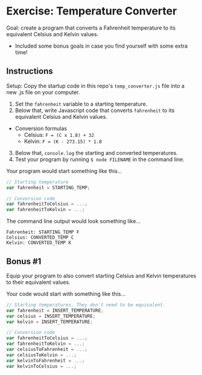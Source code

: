 # Exercise: Temperature Converter

Goal: create a program that converts a Fahrenheit temperature to its equivalent Celsius and Kelvin values.
- Included some bonus goals in case you find yourself with some extra time!

## Instructions

Setup: Copy the startup code in this repo's `temp_converter.js` file into a new .js file on your computer.

1. Set the `fahrenheit` variable to a starting temperature.
2. Below that, write Javascript code that converts `fahrenheit` to its equivalent Celsius and Kelvin values.
  - Conversion formulas
    - Celsius: `F = (C x 1.8) + 32`
    - Kelvin: `F = (K - 273.15) * 1.8`
3. Below that, `console.log` the starting and converted temperatures.
4. Test your program by running `$ node FILENAME` in the command line.

Your program would start something like this...  

  ```javascript
  // Starting temperature
  var fahrenheit = STARTING_TEMP;

  // Conversion code
  var fahrenheitToCelsius = ...;
  var fahrenheitToKelvin = ...;
  ```

The command line output would look something like...

  ```
  Fahrenheit: STARTING_TEMP F
  Celsius: CONVERTED_TEMP C
  Kelvin: CONVERTED_TEMP K
  ```

## Bonus #1

Equip your program to also convert starting Celsius and Kelvin temperatures to their equivalent values.  

Your code would start with something like this...

  ```javascript
  // Starting temperatures. They don't need to be equivalent.
  var fahrenheit = INSERT_TEMPERATURE;
  var celsius = INSERT_TEMPERATURE;
  var kelvin = INSERT_TEMPERATURE;

  // Conversion code
  var fahrenheitToCelsius = ...;
  var fahrenheitToKelvin = ...;
  var celsiusToFahrenheit = ...;
  var celsiusToKelvin = ...;
  var kelvinToFahrenheit = ...;
  var kelvinToCelsius = ...;
  ```
